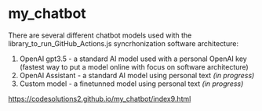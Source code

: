 # my_chatbot

There are several different chatbot models used with the library_to_run_GitHub_Actions.js syncrhonization software architecture: 
1. OpenAI gpt3.5 - a standard AI model used with a personal OpenAI key (fastest way to put a model online with focus on software architecture)
2. OpenAI Assistant - a standard AI model using personal text *(in progress)*
3. Custom model - a finetunned model using personal text *(in progress)*

https://codesolutions2.github.io/my_chatbot/index9.html
